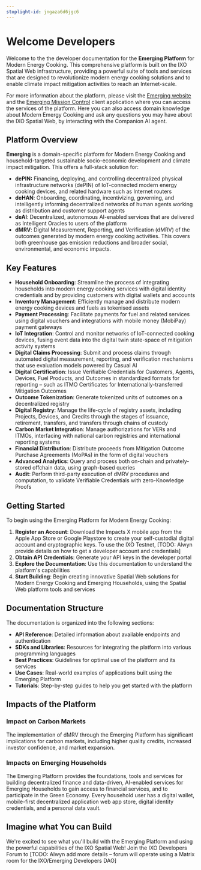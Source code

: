 ```yaml
---
stoplight-id: jngaza6d6jgc6
---
```


# Welcome Developers

Welcome to the the developer documentation for the **Emerging Platform** for Modern Energy Cooking. This comprehensive platform is built on the IXO Spatial Web infrastructure, providing a powerful suite of tools and services that are designed to revolutionize modern energy cooking solutions and to enable climate impact mitigation activities to reach an Internet-scale.

For more information about the platform, please visit the [Emerging website](https://emerging.eco) and the [Emerging Mission Control](https://app.emerging.eco) client application where you can access the services of the platform. Here you can also access domain knowledge about Modern Emergy Cooking and ask any questions you may have about the IXO Spatial Web, by interacting with the Companion AI agent.


## Platform Overview

**Emerging** is a domain-specific platform for Modern Energy Cooking and household-targeted sustainable socio-economic development and climate impact mitigation. 
This offers a full-stack solution for:
- **dePIN:** Financing, deploying, and controlling decentralized physical infrastructure networks (dePIN) of IoT-connected modern energy cooking devices, and related hardware such as Internet routers
- **deHAN**: Onboarding, coordinating, incentivizing, governing, and intelligently informing decentralized networks of human agents working as distribution and customer support agents
- **deAI**: Decentralized, autonomous AI-enabled services that are delivered as Intelligent Oracles to users of the platform
- **dMRV**: Digital Measurement, Reporting, and Verification (dMRV) of the outcomes generated by modern energy cooking activities. This covers both greenhouse gas emission reductions and broader social, environmental, and economic impacts.

## Key Features

- **Household Onboarding**: Streamline the process of integrating households into modern energy cooking services with digital identity credentials and by providing customers with digital wallets and accounts
- **Inventory Management**: Efficiently manage and distribute modern energy cooking devices and fuels as tokenised assets
- **Payment Processing**: Facilitate payments for fuel and related services using digital vouchers and integrations with mobile money (MobiPay) payment gateways
- **IoT Integration**: Control and monitor networks of IoT-connected cooking devices, fusing event data into the digital twin state-space of mitigation activity systems
- **Digital Claims Processing**: Submit and process claims through automated digital measurement, reporting, and verification mechanisms that use evaluation models powered by Casual AI
- **Digital Certification**: Issue Verifiable Credentials for Customers, Agents, Devices, Fuel Products, and Outcomes in standardized formats for reporting – such as ITMO Certificates for Internationally-transferred Mitigation Outcomes
- **Outcome Tokenization**: Generate tokenized units of outcomes on a decentralized registry
- **Digital Registry**: Manage the life-cycle of registry assets, including Projects, Devices, and Credits through the stages of issuance, retirement, transfers, and transfers through chains of custody
- **Carbon Market Integration**: Manage authorizations for VERs and ITMOs, interfacing with national carbon registries and international reporting systems
- **Financial Distribution**: Distribute proceeds from Mitigation Outcome Purchase Agreements (MoPAs) in the form of digital vouchers
- **Advanced Analytics**: Query and process both on-chain and privately-stored offchain data, using graph-based queries
- **Audit**: Perform third-party execution of dMRV procedures and computation, to validate Verifiable Credentials with zero-Knowledge Proofs

## Getting Started

To begin using the Emerging Platform for Modern Energy Cooking:

1. **Register an Account**: Download the Impacts X mobile app from the Apple App Store or Google Playstore to create your self-custodial digital account and cryptographic keys. To use the IXO Testnet, [TODO: Alwyn provide details on how to get a developer account and credentials]
2. **Obtain API Credentials**: Generate your API keys in the developer portal
3. **Explore the Documentation**: Use this documentation to understand the platform's capabilities
4. **Start Building**: Begin creating innovative Spatial Web solutions for Modern Energy Cooking and Emerging Households, using the Spatial Web platform tools and services

## Documentation Structure

The documentation is organized into the following sections:

- **API Reference**: Detailed information about available endpoints and authentication
- **SDKs and Libraries**: Resources for integrating the platform into various programming languages
- **Best Practices**: Guidelines for optimal use of the platform and its services
- **Use Cases**: Real-world examples of applications built using the Emerging Platform
- **Tutorials**: Step-by-step guides to help you get started with the platform

## Impacts of the Platform

### Impact on Carbon Markets

The implementation of dMRV through the Emerging Platform has significant implications for carbon markets, including higher quality credits, increased investor confidence, and market expansion.

### Impacts on Emerging Households

The Emerging Platform provides the foundations, tools and services for building decentralized finance and data-driven, AI-enabled services for Emerging Households to gain access to financial services, and to participate in the Green Economy. Every household user has a digital wallet, mobile-first decentralized application web app store, digital identity credentials, and a personal data vault.

## Imagine what You can Build

We're excited to see what you'll build with the Emerging Platform and using the powerful capabilities of the IXO Spatial Web!
Join the IXO Developers Forum to [TODO: Alwyn add more details – forum will operate using a Matrix room for the IXO/Emerging Developers DAO] 

